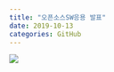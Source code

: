 ```yaml
---
title: "오픈소스SW응용 발표"
date: 2019-10-13
categories: GitHub
---
```


<img src = "https://viewer3.cloud.naver.com/download.nhn?requestId=1058605&documentId=ODYxNzA0NDEtMDIwMi00OWU2LWIyMjMtYWI2NjMyZjQ2NmQ2&type=thumbnail&page=1">
